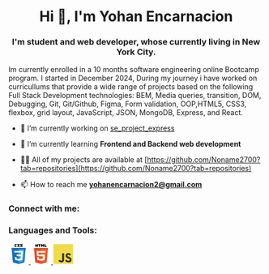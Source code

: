 <h1 align="center">Hi 👋, I'm Yohan Encarnacion</h1>
<h3 align="center">I'm student and web developer, whose currently living in New York City.</h3>

<p>Im currently enrolled in a 10 months software engineering online Bootcamp program. I started in December 2024, During my journey i have worked on curricullums that provide a wide range of projects based on the following Full Stack Development technologies: BEM, Media queries, transition, DOM, Debugging, Git, Git/Github, Figma, Form validation, OOP,HTML5, CSS3, flexbox, grid layout, JavaScript, JSON, MongoDB, Express, and React. </p>

- 🔭 I’m currently working on [se_project_express](https://noname2700.github.io/se_project_express)

- 🌱 I’m currently learning **Frontend and Backend web development**

- 👨‍💻 All of my projects are available at [https://github.com/Noname2700?tab=repositories](https://github.com/Noname2700?tab=repositories)

- 📫 How to reach me **yohanencarnacion2@gmail.com**

<h3 align="left">Connect with me:</h3>
<p align="left">
</p>

<h3 align="left">Languages and Tools:</h3>
<p align="left"> <a href="https://www.w3schools.com/css/" target="_blank" rel="noreferrer"> <img src="https://raw.githubusercontent.com/devicons/devicon/master/icons/css3/css3-original-wordmark.svg" alt="css3" width="40" height="40"/> </a> <a href="https://www.w3.org/html/" target="_blank" rel="noreferrer"> <img src="https://raw.githubusercontent.com/devicons/devicon/master/icons/html5/html5-original-wordmark.svg" alt="html5" width="40" height="40"/> </a> <a href="https://developer.mozilla.org/en-US/docs/Web/JavaScript" target="_blank" rel="noreferrer"> <img src="https://raw.githubusercontent.com/devicons/devicon/master/icons/javascript/javascript-original.svg" alt="javascript" width="40" height="40"/> </a> </p>
